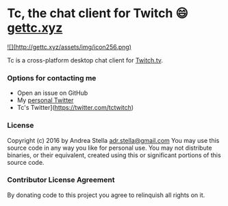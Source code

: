 # Tc, the chat client for Twitch :smile: [gettc.xyz](http://gettc.xyz)

<a href="http://gettc.xyz/" target="_blank">
    ![](http://gettc.xyz/assets/img/icon256.png)
</a>

Tc is a cross-platform desktop chat client for [Twitch.tv](http://www.twitch.tv/).

### Options for contacting me
- Open an issue on GitHub
- My [personal Twitter](https://twitter.com/k3nt0456)
- Tc's Twitter](https://twitter.com/tctwitch)

### License
Copyright (c) 2016 by Andrea Stella adr.stella@gmail.com
You may use this source code in any way you like for personal use.
You may not distribute binaries, or their equivalent, created using this or significant portions of this source code.

### Contributor License Agreement
By donating code to this project you agree to relinquish all rights on it.